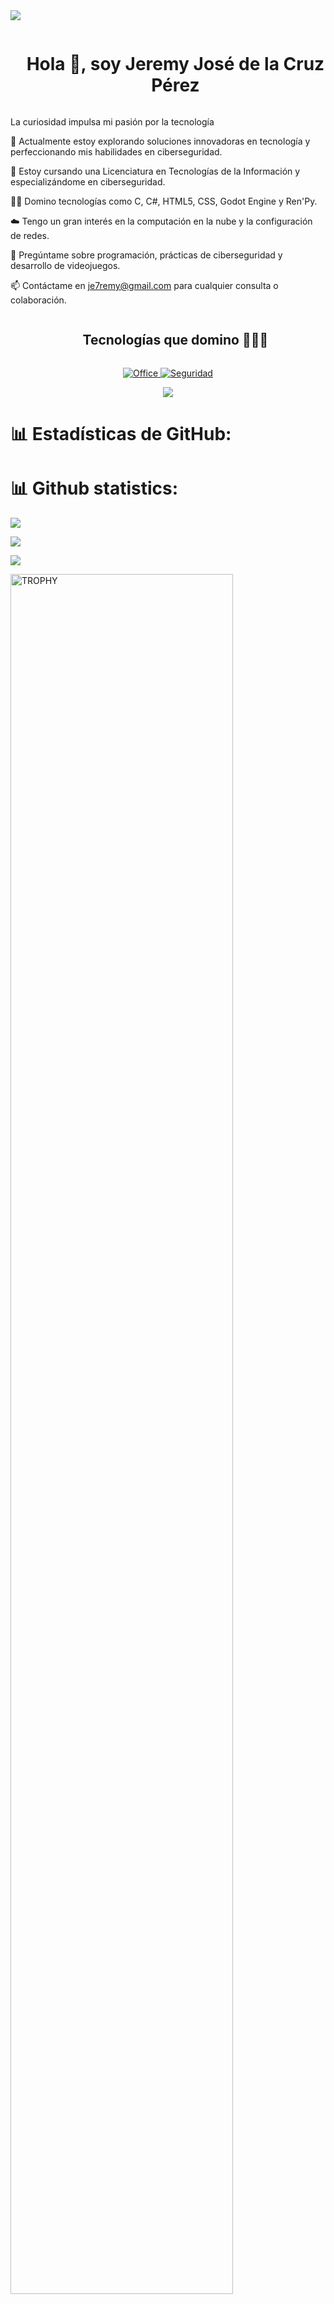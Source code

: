 <!--horizontal divider(gradiant)-->
<img src="https://user-images.githubusercontent.com/73097560/115834477-dbab4500-a447-11eb-908a-139a6edaec5c.gif">

<!--h1 without bottom border-->
<div id="user-content-toc">
  <ul align="center">
    <summary><h1 style="display: inline-block">Hola 👋, soy Jeremy José de la Cruz Pérez</h1></summary>
  </ul>
</div>

La curiosidad impulsa mi pasión por la tecnología

🔭 Actualmente estoy explorando soluciones innovadoras en tecnología y perfeccionando mis habilidades en ciberseguridad.  

🌱 Estoy cursando una Licenciatura en Tecnologías de la Información y especializándome en ciberseguridad.  

👨‍💻 Domino tecnologías como C, C#, HTML5, CSS, Godot Engine y Ren'Py.  

☁️ Tengo un gran interés en la computación en la nube y la configuración de redes.  

💬 Pregúntame sobre programación, prácticas de ciberseguridad y desarrollo de videojuegos.  

📫 Contáctame en je7remy@gmail.com para cualquier consulta o colaboración.  

<!--h1 without bottom border-->
<div id="user-content-toc">
  <ul align="center">
    <summary><h2 style="display: inline-block">Tecnologías que domino 👨🏻‍💻</h2></summary>
  </ul>
</div>
<!-- Custom Icons for Office and Security -->
<p align="center">
  <a href="">
    <img src="https://img.shields.io/badge/Office-D83B01?style=for-the-badge&logo=microsoft-office&logoColor=white" alt="Office" />
  </a>
  <a href="">
    <img src="https://img.shields.io/badge/Seguridad-green?style=for-the-badge&logo=lock&logoColor=white" alt="Seguridad" />
  </a>
</p>

<!-- Tech Stack Icons -->
<p align="center">
  <a href="https://skillicons.dev">
    <img src="https://skillicons.dev/icons?i=html,css,js,docker,linux,git,github,py,vscode,c,cs,bootstrap,godot,bash,blender,kali,photoshop,php,firebase,obsidian,&perline=10" />
   
  </a>
</p>

<p align="center">

# 📊 Estadísticas de GitHub:

# 📊 Github statistics:

![](https://github-readme-stats.vercel.app/api?username=je7remy&theme=tokyonight&hide_border=false&include_all_commits=true&count_private=true)


![](https://github-readme-streak-stats.herokuapp.com/?user=je7remy&theme=tokyonight&hide_border=false)

![](https://github-readme-stats.vercel.app/api/top-langs/?username=je7remy&theme=tokyonight&hide_border=false&include_all_commits=false&count_private=false&layout=compact)

<!--- trophy (start) -->

  <a href="https://github.com/ryo-ma/github-profile-trophy" title="Go to Source">
      <img align="center" width=84% src="https://github-profile-trophy.vercel.app/?username=je7remy&theme=radical&row=1&column=7&margin-h=15&margin-w=5&no-bg=true" alt="TROPHY" />
    </a>
</div>

</p>        
<!--- stats (end) -->

---
[!](https://visitcount.itsvg.in)
<!-- Connect with me -->
<!--h2 without bottom border-->
<div id="user-content-toc">
  <ul align="center">
    <summary><h2 style="display: inline-block">Conéctate conmigo 🤝</h2></summary>
  </ul>
</div>

<!--icons and links-->
<p align="center">
<a href="https://www.linkedin.com/in/jeremy-josé-de-la-cruz-pérez-0a49b9237/" target="blank"><img align="center" src="https://user-images.githubusercontent.com/88904952/234979284-68c11d7f-1acc-4f0c-ac78-044e1037d7b0.png" alt="linkedin" height="50" width="50" /></a>

  
</p>

<!--horizontal divider(gradiant)-->
<img src="https://user-images.githubusercontent.com/73097560/115834477-dbab4500-a447-11eb-908a-139a6edaec5c.gif">

Créditos: [je7remy](https://github.com/je7remy)
